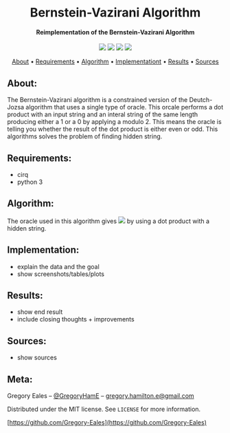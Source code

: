 <h1 align="center"> Bernstein-Vazirani Algorithm </h1>

<h4 align="center"> Reimplementation of the Bernstein-Vazirani Algorithm </h4>

<p align="center">
  <img src="https://img.shields.io/badge/Python-v3.6+-blue.svg">
  <img src="https://img.shields.io/badge/Dependency-v1.3-orange.svg">
  <img src="https://img.shields.io/badge/Build-Passing-green.svg">
  <img src="https://img.shields.io/badge/License-MIT-blue.svg">
</p>

<p align="center">
  <a href="#About">About</a> •
  <a href="#Requirements">Requirements</a> •
  <a href="#Algorithm">Algorithm</a> •
  <a href="#Implementation">Implementationt</a> •
  <a href="#Results">Results</a> •
  <a href="#Sources">Sources</a>
</p>

## About:
The Bernstein-Vazirani algorithm is a constrained version of the Deutch-Jozsa algorithm that uses a single type of oracle. This orcale performs a dot product with an input string and an interal string of the same length producing either a 1 or a 0 by applying a modulo 2. This means the oracle is telling you whether the result of the dot product is either even or odd. This algorithms solves the problem of finding hidden string.

## Requirements:
- cirq
- python 3

## Algorithm:

 The oracle used in this algorithm gives <img src="https://render.githubusercontent.com/render/math?math= f\{0, 1\}^{n} \rightarrow \{0, 1\}"> by using a dot product with a hidden string. 

## Implementation:
- explain the data and the goal
- show screenshots/tables/plots

## Results:
- show end result 
- include closing thoughts + improvements

## Sources:
- show sources

## Meta:

Gregory Eales – [@GregoryHamE](https://twitter.com/GregoryHamE) – gregory.hamilton.e@gmail.com

Distributed under the MIT license. See ``LICENSE`` for more information.

[https://github.com/Gregory-Eales](https://github.com/Gregory-Eales)



